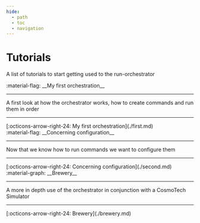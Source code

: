```yaml
---
hide:
  - path
  - toc
  - navigation
---
```

# Tutorials

A list of tutorials to start getting used to the run-orchestrator

<main class="grid" markdown>

<article markdown>
<div class="text" markdown>
:material-flag: __My first orchestration__

---
A first look at how the orchestrator works, how to create commands and run them in order

---
<footer markdown>
[:octicons-arrow-right-24: My first orchestration](./first.md)
</footer>
</div>
</article>

<article markdown>
<div class="text" markdown>
:material-flag: __Concerning configuration__

---
Now that we know how to run commands we want to configure them

---
<footer markdown>
[:octicons-arrow-right-24: Concerning configuration](./second.md)
</footer>
</div>
</article>

<article markdown>
<div class="text" markdown>
:material-graph: __Brewery__

---
A more in depth use of the orchestrator in conjunction with a CosmoTech Simulator

---
<footer markdown>
[:octicons-arrow-right-24: Brewery](./brewery.md)
</footer>
</div>
</article>

</main>